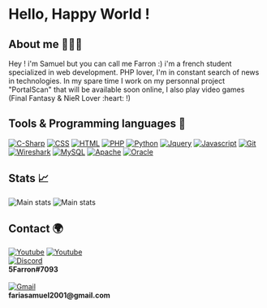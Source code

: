 <p align="center">
  <h1>Hello, Happy World !</h1>
</p>

<h2>About me 👨🏻‍🎓</h2>
Hey ! i'm Samuel but you can call me Farron :) i'm a french student specialized in web development. PHP lover, I'm in constant search of news in technologies. In my spare time I work on my personnal project "PortalScan" that will be available soon online, I also play video games (Final Fantasy & NieR Lover :heart: !)

<h2>Tools & Programming languages 🔧</h2>
<div>
  <a href="#"><img alt="C-Sharp" src="https://img.shields.io/badge/c%23-%23239120.svg?style=for-the-badge&logo=c-sharp&logoColor=white"/></a>
  <a href="#"><img alt="CSS" src="https://img.shields.io/badge/css3-%231572B6.svg?style=for-the-badge&logo=css3&logoColor=white"/></a>
  <a href="#"><img alt="HTML" src="https://img.shields.io/badge/html5-%23E34F26.svg?style=for-the-badge&logo=html5&logoColor=white"/></a>
  <a href="#"><img alt="PHP" src="https://img.shields.io/badge/php-%23777BB4.svg?style=for-the-badge&logo=php&logoColor=white"/></a>
  <a href="#"><img alt="Python" src="https://img.shields.io/badge/python-3670A0?style=for-the-badge&logo=python&logoColor=ffdd54"/></a>
  <a href="#"><img alt="Jquery" src="https://img.shields.io/badge/jquery-%230769AD.svg?style=for-the-badge&logo=jquery&logoColor=white"/></a>
  <a href="#"><img alt="Javascript" src="https://img.shields.io/badge/javascript-%23ED8B00?style=for-the-badge&logo=javascript&logoColor=white"/></a>
  <a href="#"><img alt="Git" src="https://img.shields.io/badge/git-%23F05033.svg?style=for-the-badge&logo=git&logoColor=white"/></a>
  <a href="#"><img alt="Wireshark" src="https://img.shields.io/badge/wireshark-004DB0?style=for-the-badge&logo=wireshark&logoColor=white"/></a>
  <a href="#"><img alt="MySQL" src="https://img.shields.io/badge/mysql-%2300f.svg?style=for-the-badge&logo=mysql&logoColor=white"/></a>
  <a href="#"><img alt="Apache" src="https://img.shields.io/badge/apache-%23D42029.svg?style=for-the-badge&logo=apache&logoColor=white"/></a>
  <a href="#"><img alt="Oracle" src="https://img.shields.io/badge/Oracle-F80000?style=for-the-badge&logo=oracle&logoColor=white"/></a>
</div>

<h2>Stats 📈</h2>

![Main stats](https://github-readme-stats.vercel.app/api?username=5Farron&count_private=true&show_icons=true&theme=tokyonight&include_all_commits=true)
![Main stats](https://github-readme-stats.vercel.app/api?username=flashhrdc&show_icons=true&theme=radical)

<h2> Contact 🌍</h2>
<div>
  <a href="https://www.youtube.com/channel/UCa995CC0VEpdDhsBBBO0Lyg"><img alt="Youtube" src="https://img.shields.io/badge/youtube-%23EE4831.svg?&style=for-the-badge&   logo=youtube&logoColor=white"/></a>
  <a href="https://steamcommunity.com/profiles/76561198962856261/"><img alt="Youtube" src="https://img.shields.io/badge/steam-%23000000.svg?style=for-the-badge&         logo=steam&logoColor=white"/></a>
</div>
<div><a href="#"><img alt="Discord" src="https://img.shields.io/badge/discord-7289DA.svg?&style=for-the-badge&logo=discord&logoColor=white"/></a><br><b>5Farron#7093</b></div><br>
<div><a href="#"><img alt="Gmail" src="https://img.shields.io/badge/Gmail-D14836?style=for-the-badge&logo=gmail&logoColor=white"/></a><br><b>fariasamuel2001@gmail.com</b></div>

